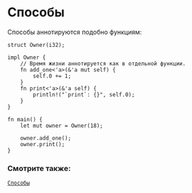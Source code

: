 # Способы

Способы аннотируются подобно функциям:

```rust,editable
struct Owner(i32);

impl Owner {
    // Время жизни аннотируется как в отдельной функции.
    fn add_one<'a>(&'a mut self) {
        self.0 += 1;
    }
    fn print<'a>(&'a self) {
        println!("`print`: {}", self.0);
    }
}

fn main() {
    let mut owner = Owner(18);

    owner.add_one();
    owner.print();
}
```

### Смотрите также:

[`Способы`][methods]

[methods]: fn/methods.html